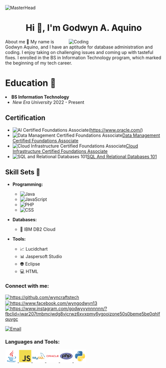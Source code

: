 ![MasterHead](https://user-images.githubusercontent.com/74038190/213910845-af37a709-8995-40d6-be59-724526e3c3d7.gif)
<h1 align="center">Hi 👋, I'm Godwyn A. Aquino</h1>
<img align="right" alt="Coding" width="300" src="https://user-images.githubusercontent.com/74038190/219923809-b86dc415-a0c2-4a38-bc88-ad6cf06395a8.gif"


<h1>About me 🚀</h1>
My name is Godwyn Aquino, and I have an aptitude for database administration and coding. I enjoy taking on challenging issues and coming up with tasteful fixes. I enrolled in the BS in Information Technology program, which marked the beginning of my tech career.

<h1>Education 📖</h1>
  
   <li><strong>BS Information Technology</strong>
<ul dir="auto">
<li><em>New Era University</em> 2022 - Present</li>
</ul>
</li>
  

## Certification

- ![AI Certified Foundations Associate](https://img.shields.io/badge/AI_Certified_Foundations_Associate-Oracle-%23F80000.svg?style=for-the-badge)(https://www.oracle.com/)
-  ![Data Management Certified Foundations Associate](https://img.shields.io/badge/Data_Management_Certified_Foundations_Associate-Oracle-%23F80000.svg?style=for-the-badge)[Data Management Certified Foundations Associate](https://catalog-education.oracle.com/pls/certview/sharebadge?id=4C920BD03F6CF80A4A0B42118741B53CE1C93A02B9D62998B847605FC75A8B7D&fbclid=IwAR1NKhkfFWObHRLynLEjxpR-3lyfics5F7mP1sVbo6_CAOcCLb8Lc07ur40)
-  ![Cloud Infrastructure Certified Foundations Associate](https://img.shields.io/badge/Cloud_Infrastructure_Certified_Foundations_Associate-Oracle-%23F80000.svg?style=for-the-badge)[Cloud Infrastructure Certified Foundations Associate](https://catalog-education.oracle.com/pls/certview/sharebadge?id=A0444E9FF5888CF5504ECADD4B5BB22FF781A2D9E7002789FA217F0F960EB7F6)
-  ![SQL and Relational Databases 101](https://img.shields.io/badge/SQL_and_Relational_Databases_101-Database-%234169E1.svg?style=for-the-badge)[SQL And Relational Databases 101](https://courses.cognitiveclass.ai/certificates/02dbdde588234df7b2f33e9796c160c0)




## Skill Sets :toolbox:

- **Programming:**
  - ![Java](https://img.shields.io/badge/Java-%23ED8B00.svg?style=for-the-badge&logo=java&logoColor=white)
  - ![JavaScript](https://img.shields.io/badge/JavaScript-%23323330.svg?style=for-the-badge&logo=javascript&logoColor=%23F7DF1E)
  - ![PHP](https://img.shields.io/badge/PHP-%777BB4.svg?style=for-the-badge&logo=php&logoColor=white)
  - ![CSS](https://img.shields.io/badge/CSS-%231572B6.svg?style=for-the-badge&logo=css3&logoColor=white)
  
  
- **Databases:**
  - :floppy_disk: IBM DB2 Cloud

- **Tools:**
  - :chart_with_upwards_trend: Lucidchart
  - :bar_chart: Jaspersoft Studio
  - 👽 Eclipse
  - :computer: HTML


<h3 align="left">Connect with me:</h3>
<p align="left"> 
<a href="https://github.com/wyncraftstech" target="blank"><img align="center" src="https://raw.githubusercontent.com/rahuldkjain/github-profile-readme-generator/master/src/images/icons/Social/linked-in-alt.svg" alt="https://github.com/wyncraftstech" height="30" width="40" /></a>
<a href="https://fb.com/https://www.facebook.com/wyngodwyn13" target="blank"><img align="center" src="https://raw.githubusercontent.com/rahuldkjain/github-profile-readme-generator/master/src/images/icons/Social/facebook.svg" alt="https://www.facebook.com/wyngodwyn13" height="30" width="40" /></a>
<a href="https://www.instagram.com/godwyyynnnnnn/?fbclid=iwar207tmbmcjwdg8vjcrwz6xvxpmy6ygooizone50s0beme5be0qhlfquvgc" target="blank"><img align="center" src="https://raw.githubusercontent.com/rahuldkjain/github-profile-readme-generator/master/src/images/icons/Social/instagram.svg" alt="https://www.instagram.com/godwyyynnnnnn/?fbclid=iwar207tmbmcjwdg8vjcrwz6xvxpmy6ygooizone50s0beme5be0qhlfquvgc" height="30" width="40" /></a>
</p>

[![Email](https://img.shields.io/badge/Gmail-D14836?style=for-the-badge&logo=gmail&logoColor=white)](mailto:aquinogodwyn1@gmail.com)







<h3 align="left">Languages and Tools:</h3>
<p align="left"> <a href="https://www.java.com" target="_blank" rel="noreferrer"> <img src="https://raw.githubusercontent.com/devicons/devicon/master/icons/java/java-original.svg" alt="java" width="40" height="40"/> </a> <a href="https://developer.mozilla.org/en-US/docs/Web/JavaScript" target="_blank" rel="noreferrer"> <img src="https://raw.githubusercontent.com/devicons/devicon/master/icons/javascript/javascript-original.svg" alt="javascript" width="40" height="40"/> </a> <a href="https://www.mysql.com/" target="_blank" rel="noreferrer"> <img src="https://raw.githubusercontent.com/devicons/devicon/master/icons/mysql/mysql-original-wordmark.svg" alt="mysql" width="40" height="40"/> </a> <a href="https://www.oracle.com/" target="_blank" rel="noreferrer"> <img src="https://raw.githubusercontent.com/devicons/devicon/master/icons/oracle/oracle-original.svg" alt="oracle" width="40" height="40"/> </a> <a href="https://www.php.net" target="_blank" rel="noreferrer"> <img src="https://raw.githubusercontent.com/devicons/devicon/master/icons/php/php-original.svg" alt="php" width="40" height="40"/> </a> <a href="https://www.python.org" target="_blank" rel="noreferrer"> <img src="https://raw.githubusercontent.com/devicons/devicon/master/icons/python/python-original.svg" alt="python" width="40" height="40"/> </a> </p>





